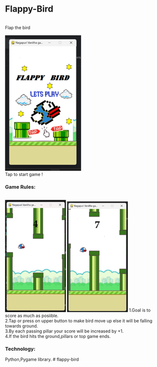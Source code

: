 # Flappy-Bird
<br>
Flap the bird
<br>
<br>
<img src="/home_screen.png"></img>
<br>
Tap to start game !
<br>
<h3>Game Rules:</h3>
<br>
<img src="/flappy_game.png" style="width: 200px;"></img>
<img src="/game_7.png" style="width: 200px;"></img>
1.Goal is to score as much as posiible.
<br>
2.Tap or press on upper button to make bird move up else it will be falling towards ground.
<br>
3.By each passing pillar your score will be increased by +1.
<br>
4.If the bird hits the ground,pillars or top game ends.
<br>
<h3>Technology:</h3>
Python,Pygame library.
#   f l a p p y - b i r d 
 
 